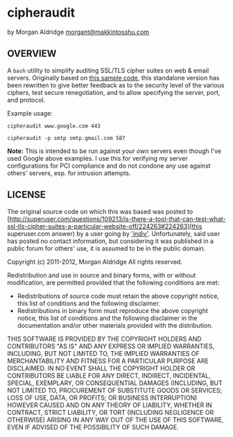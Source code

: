 cipheraudit
===========

by Morgan Aldridge <morgant@makkintosshu.com>

OVERVIEW
--------

A `bash` utility to simplify auditing SSL/TLS cipher suites on web & email servers. Originally based on [this sample code](http://superuser.com/questions/109213/is-there-a-tool-that-can-test-what-ssl-tls-cipher-suites-a-particular-website-off/224263#224263), this standalone version has been rewritten to give better feedback as to the security level of the various ciphers, test secure renegotiation, and to allow specifying the server, port, and protocol.

Example usage:

	cipheraudit www.google.com 443

	cipheraudit -p smtp smtp.gmail.com 587

**Note:** This is intended to be run against _your own_ servers even though I've used Google above examples. I use this for verifying my server configurations for PCI compliance and do not condone any use against others' servers, esp. for intrusion attempts.

LICENSE
-------

The original source code on which this was based was posted to [http://superuser.com/questions/109213/is-there-a-tool-that-can-test-what-ssl-tls-cipher-suites-a-particular-website-off/224263#224263](this superuser.com answer) by a user going by ['indiv'](http://superuser.com/users/21867/indiv). Unfortunately, said user has posted no contact information, but considering it was published in a public forum for others' use, it is assumed to be in the public domain.

Copyright (c) 2011-2012, Morgan Aldridge
All rights reserved.

Redistribution and use in source and binary forms, with or without modification, are permitted provided that the following conditions are met:

* Redistributions of source code must retain the above copyright notice, this list of conditions and the following disclaimer.
* Redistributions in binary form must reproduce the above copyright notice, this list of conditions and the following disclaimer in the documentation and/or other materials provided with the distribution.

THIS SOFTWARE IS PROVIDED BY THE COPYRIGHT HOLDERS AND CONTRIBUTORS "AS IS" AND ANY EXPRESS OR IMPLIED WARRANTIES, INCLUDING, BUT NOT LIMITED TO, THE IMPLIED WARRANTIES OF MERCHANTABILITY AND FITNESS FOR A PARTICULAR PURPOSE ARE DISCLAIMED. IN NO EVENT SHALL THE COPYRIGHT HOLDER OR CONTRIBUTORS BE LIABLE FOR ANY DIRECT, INDIRECT, INCIDENTAL, SPECIAL, EXEMPLARY, OR CONSEQUENTIAL DAMAGES (INCLUDING, BUT NOT LIMITED TO, PROCUREMENT OF SUBSTITUTE GOODS OR SERVICES; LOSS OF USE, DATA, OR PROFITS; OR BUSINESS INTERRUPTION) HOWEVER CAUSED AND ON ANY THEORY OF LIABILITY, WHETHER IN CONTRACT, STRICT LIABILITY, OR TORT (INCLUDING NEGLIGENCE OR OTHERWISE) ARISING IN ANY WAY OUT OF THE USE OF THIS SOFTWARE, EVEN IF ADVISED OF THE POSSIBILITY OF SUCH DAMAGE.